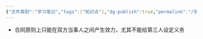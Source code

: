 ```yaml
---
{"文件类别":"学习笔记","tags":["知识点"],"dg-publish":true,"permalink":"/学习笔记/知识点cheese/合同的相对性/","dgPassFrontmatter":true,"created":"2024-07-06T15:58:31.721+08:00","updated":"2024-09-11T12:07:33.664+08:00"}
---
```


- 合同原则上只能在双方当事人之间产生效力，尤其不能给第三人设定义务